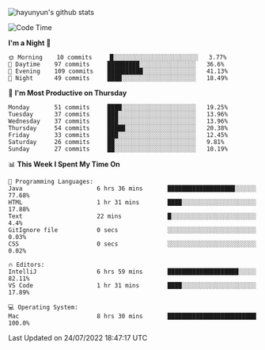 
![hayunyun's github stats](https://github-readme-stats.vercel.app/api?username=hayunyun&show_icons=true)


<!--START_SECTION:waka-->
![Code Time](http://img.shields.io/badge/Code%20Time-0%20secs-blue)

**I'm a Night 🦉** 

```text
🌞 Morning    10 commits     █░░░░░░░░░░░░░░░░░░░░░░░░   3.77% 
🌆 Daytime    97 commits     █████████░░░░░░░░░░░░░░░░   36.6% 
🌃 Evening    109 commits    ██████████░░░░░░░░░░░░░░░   41.13% 
🌙 Night      49 commits     ████░░░░░░░░░░░░░░░░░░░░░   18.49%

```
📅 **I'm Most Productive on Thursday** 

```text
Monday       51 commits     ████░░░░░░░░░░░░░░░░░░░░░   19.25% 
Tuesday      37 commits     ███░░░░░░░░░░░░░░░░░░░░░░   13.96% 
Wednesday    37 commits     ███░░░░░░░░░░░░░░░░░░░░░░   13.96% 
Thursday     54 commits     █████░░░░░░░░░░░░░░░░░░░░   20.38% 
Friday       33 commits     ███░░░░░░░░░░░░░░░░░░░░░░   12.45% 
Saturday     26 commits     ██░░░░░░░░░░░░░░░░░░░░░░░   9.81% 
Sunday       27 commits     ██░░░░░░░░░░░░░░░░░░░░░░░   10.19%

```


📊 **This Week I Spent My Time On** 

```text
💬 Programming Languages: 
Java                     6 hrs 36 mins       ███████████████████░░░░░░   77.68% 
HTML                     1 hr 31 mins        ████░░░░░░░░░░░░░░░░░░░░░   17.88% 
Text                     22 mins             █░░░░░░░░░░░░░░░░░░░░░░░░   4.4% 
GitIgnore file           0 secs              ░░░░░░░░░░░░░░░░░░░░░░░░░   0.03% 
CSS                      0 secs              ░░░░░░░░░░░░░░░░░░░░░░░░░   0.02%

🔥 Editors: 
IntelliJ                 6 hrs 59 mins       ████████████████████░░░░░   82.11% 
VS Code                  1 hr 31 mins        ████░░░░░░░░░░░░░░░░░░░░░   17.89%

💻 Operating System: 
Mac                      8 hrs 30 mins       █████████████████████████   100.0%

```


 Last Updated on 24/07/2022 18:47:17 UTC
<!--END_SECTION:waka-->

<!--
**hayunyun/hayunyun** is a ✨ _special_ ✨ repository because its `README.md` (this file) appears on your GitHub profile.

Here are some ideas to get you started:

- 🔭 I’m currently working on ...
- 🌱 I’m currently learning ...
- 👯 I’m looking to collaborate on ...
- 🤔 I’m looking for help with ...
- 💬 Ask me about ...
- 📫 How to reach me: ...
- 😄 Pronouns: ...
- ⚡ Fun fact: ...
-->
